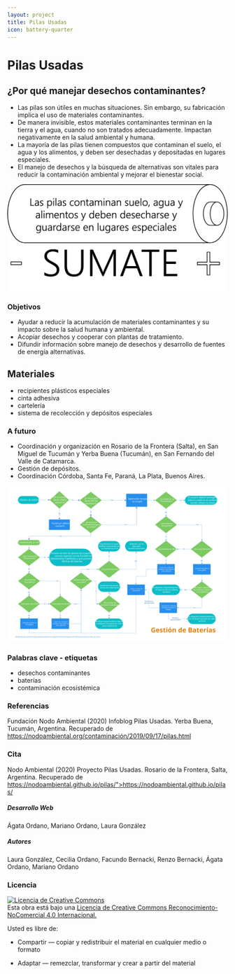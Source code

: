 ```yaml
---
layout: project
title: Pilas Usadas
icon: battery-quarter
---
```


# Pilas Usadas

## ¿Por qué manejar desechos contaminantes?
- Las pilas son útiles en muchas situaciones. Sin embargo, su fabricación implica el uso de materiales contaminantes. 
- De manera invisible, estos materiales contaminantes terminan en la tierra y el agua, cuando no son tratados adecuadamente. Impactan negativamente en la salud ambiental y humana. 
- La mayoría de las pilas tienen compuestos que contaminan el suelo, el agua y los alimentos, y deben ser desechadas y depositadas en lugares especiales.
- El manejo de desechos y la búsqueda de alternativas son vitales para reducir la contaminación ambiental y mejorar el bienestar social.


![difusión](/assets/images/projects/pilas_sumate.png)


### Objetivos
- Ayudar a reducir la acumulación de materiales contaminantes y su impacto sobre la salud humana y ambiental.
- Acopiar desechos y cooperar con plantas de tratamiento.
- Difundir información sobre manejo de desechos y desarrollo de fuentes de energía alternativas.


## Materiales
- recipientes plásticos especiales
- cinta adhesiva
- cartelería
- sistema de recolección y depósitos especiales


### A futuro
- Coordinación y organización en Rosario de la Frontera (Salta), en San Miguel de Tucumán y Yerba Buena (Tucumán), en San Fernando del Valle de Catamarca. 
- Gestión de depósitos.
- Coordinación Córdoba, Santa Fe, Paraná, La Plata, Buenos Aires.

![gestión](/assets/images/projects/flujo-pilas.svg)

### Palabras clave - etiquetas
- desechos contaminantes
- baterías
- contaminación ecosistémica

### Referencias
Fundación Nodo Ambiental (2020) Infoblog Pilas Usadas. Yerba Buena, Tucumán, Argentina. Recuperado de https://nodoambiental.org/contaminación/2019/09/17/pilas.html

### Cita
Nodo Ambiental (2020) Proyecto Pilas Usadas. Rosario de la Frontera, Salta, Argentina. Recuperado de https://nodoambiental.github.io/pilas/">https://nodoambiental.github.io/pilas/

##### Desarrollo Web
Ágata Ordano, Mariano Ordano, Laura González

##### Autores 
Laura González, Cecilia Ordano, Facundo Bernacki, Renzo Bernacki, Ágata Ordano, Mariano Ordano

### Licencia
<a rel="license" href="http://creativecommons.org/licenses/by-nc/4.0/"><img alt="Licencia de Creative Commons" style="border-width:0" src="https://licensebuttons.net/l/by-nc/4.0/88x31.png" /></a><br />Esta obra está bajo una <a rel="license" href="https://creativecommons.org/licenses/by-nc/4.0/deed.es_ES">Licencia de Creative Commons Reconocimiento-NoComercial 4.0 Internacional.</a>

Usted es libre de:

+ Compartir — copiar y redistribuir el material en cualquier medio o formato

+ Adaptar — remezclar, transformar y crear a partir del material

